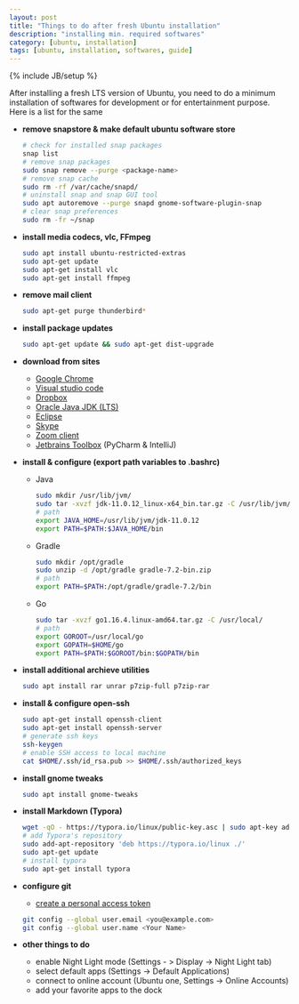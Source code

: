 ```yaml
---
layout: post
title: "Things to do after fresh Ubuntu installation"
description: "installing min. required softwares"
category: [ubuntu, installation]
tags: [ubuntu, installation, softwares, guide]
---
```

{% include JB/setup %}


After installing a fresh LTS version of Ubuntu, you need to do a minimum installation of softwares for development or for entertainment purpose. Here is a list for the same

- **remove snapstore & make default ubuntu software store**

  ```bash
  # check for installed snap packages
  snap list
  # remove snap packages
  sudo snap remove --purge <package-name>
  # remove snap cache
  sudo rm -rf /var/cache/snapd/
  # uninstall snap and snap GUI tool
  sudo apt autoremove --purge snapd gnome-software-plugin-snap
  # clear snap preferences
  sudo rm -fr ~/snap
  ```

- **install media codecs, vlc, FFmpeg**

  ```bash
  sudo apt install ubuntu-restricted-extras
  sudo apt-get update
  sudo apt-get install vlc
  sudo apt-get install ffmpeg
  ```

- **remove mail client**

  ```bash
  sudo apt-get purge thunderbird*
  ```

- **install package updates**

  ```bash
  sudo apt-get update && sudo apt-get dist-upgrade
  ```

- **download from sites**

  - [Google Chrome](https://www.google.com/chrome/)
  - [Visual studio code](https://code.visualstudio.com/download)
  - [Dropbox](https://www.dropbox.com/install-linux)
  - [Oracle Java JDK (LTS)](https://www.oracle.com/java/technologies/javase-downloads.html)
  - [Eclipse](https://www.eclipse.org/downloads/packages/)
  - [Skype](https://www.skype.com/en/get-skype/download-skype-for-desktop/)
  - [Zoom client](https://zoom.us/download)
  - [Jetbrains Toolbox](https://www.jetbrains.com/toolbox-app/) (PyCharm & IntelliJ)

- **install & configure (export path variables to .bashrc)**

  - Java

    ```bash
    sudo mkdir /usr/lib/jvm/
    sudo tar -xvzf jdk-11.0.12_linux-x64_bin.tar.gz -C /usr/lib/jvm/
    # path
    export JAVA_HOME=/usr/lib/jvm/jdk-11.0.12
    export PATH=$PATH:$JAVA_HOME/bin
    ```

  - Gradle

    ```bash
    sudo mkdir /opt/gradle
    sudo unzip -d /opt/gradle gradle-7.2-bin.zip
    # path
    export PATH=$PATH:/opt/gradle/gradle-7.2/bin
    ```

  - Go

    ```bash
    sudo tar -xvzf go1.16.4.linux-amd64.tar.gz -C /usr/local/
    # path
    export GOROOT=/usr/local/go
    export GOPATH=$HOME/go
    export PATH=$PATH:$GOROOT/bin:$GOPATH/bin
    ```

- **install additional archieve utilities**

  ```bash
  sudo apt install rar unrar p7zip-full p7zip-rar
  ```


- **install & configure open-ssh**

  ```bash
  sudo apt-get install openssh-client
  sudo apt-get install openssh-server
  # generate ssh keys
  ssh-keygen
  # enable SSH access to local machine
  cat $HOME/.ssh/id_rsa.pub >> $HOME/.ssh/authorized_keys
  ```

- **install gnome tweaks**

  ```bash
  sudo apt install gnome-tweaks
  ```

- **install Markdown (Typora)**

  ```bash
  wget -qO - https://typora.io/linux/public-key.asc | sudo apt-key add -
  # add Typora's repository
  sudo add-apt-repository 'deb https://typora.io/linux ./'
  sudo apt-get update
  # install typora
  sudo apt-get install typora
  ```
  
- **configure git**

  
    - [create a personal access token](https://docs.github.com/en/github/authenticating-to-github/keeping-your-account-and-data-secure/creating-a-personal-access-token)
    
    ```bash
    git config --global user.email <you@example.com>
    git config --global user.name <Your Name>
    ```
    
- **other things to do**

    - enable Night Light mode (Settings - > Display -> Night Light tab)
    - select default apps (Settings -> Default Applications)
    - connect to online account (Ubuntu one, Settings -> Online Accounts)
    - add your favorite apps to the dock
